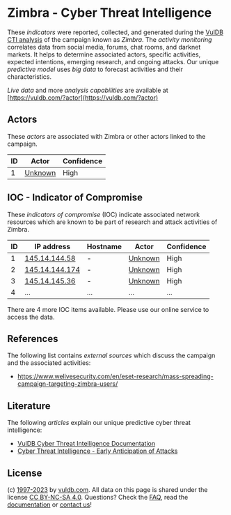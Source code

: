 # Zimbra - Cyber Threat Intelligence

These _indicators_ were reported, collected, and generated during the [VulDB CTI analysis](https://vuldb.com/?kb.cti) of the campaign known as _Zimbra_. The _activity monitoring_ correlates data from social media, forums, chat rooms, and darknet markets. It helps to determine associated actors, specific activities, expected intentions, emerging research, and ongoing attacks. Our unique _predictive model_ uses _big data_ to forecast activities and their characteristics.

_Live data_ and more _analysis capabilities_ are available at [https://vuldb.com/?actor](https://vuldb.com/?actor)

## Actors

These _actors_ are associated with Zimbra or other actors linked to the campaign.

ID | Actor | Confidence
-- | ----- | ----------
1 | [Unknown](https://vuldb.com/?actor.unknown) | High

## IOC - Indicator of Compromise

These _indicators of compromise_ (IOC) indicate associated network resources which are known to be part of research and attack activities of Zimbra.

ID | IP address | Hostname | Actor | Confidence
-- | ---------- | -------- | ----- | ----------
1 | [145.14.144.58](https://vuldb.com/?ip.145.14.144.58) | - | [Unknown](https://vuldb.com/?actor.unknown) | High
2 | [145.14.144.174](https://vuldb.com/?ip.145.14.144.174) | - | [Unknown](https://vuldb.com/?actor.unknown) | High
3 | [145.14.145.36](https://vuldb.com/?ip.145.14.145.36) | - | [Unknown](https://vuldb.com/?actor.unknown) | High
4 | ... | ... | ... | ...

There are 4 more IOC items available. Please use our online service to access the data.

## References

The following list contains _external sources_ which discuss the campaign and the associated activities:

* https://www.welivesecurity.com/en/eset-research/mass-spreading-campaign-targeting-zimbra-users/

## Literature

The following _articles_ explain our unique predictive cyber threat intelligence:

* [VulDB Cyber Threat Intelligence Documentation](https://vuldb.com/?kb.cti)
* [Cyber Threat Intelligence - Early Anticipation of Attacks](https://www.scip.ch/en/?labs.20201022)

## License

(c) [1997-2023](https://vuldb.com/?kb.changelog) by [vuldb.com](https://vuldb.com/?kb.about). All data on this page is shared under the license [CC BY-NC-SA 4.0](https://creativecommons.org/licenses/by-nc-sa/4.0/). Questions? Check the [FAQ](https://vuldb.com/?kb.faq), read the [documentation](https://vuldb.com/?kb) or [contact us](https://vuldb.com/?contact)!
